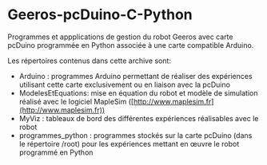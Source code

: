 # Geeros-pcDuino-C-Python
Programmes et appplications de gestion du robot Geeros avec carte pcDuino programmée en Python associée à une carte compatible Arduino.

Les répertoires contenus dans cette archive sont:


- Arduino : programmes Arduino permettant de réaliser des expériences utilisant cette carte exclusivement ou en liaison avec la pcDuino
- ModelesEtEquations: mise en équation du robot et modèle de simulation réalisé avec le logiciel MapleSim ([http://www.maplesim.fr](http://www.maplesim.fr))
- MyViz : tableaux de bord des différentes expériences réalisables avec le robot
- programmes_python : programmes stockés sur la carte pcDuino (dans le répertoire /root) pour les expériences mettant en œuvre le robot programmé en Python
